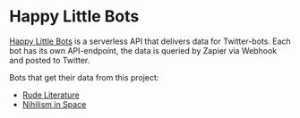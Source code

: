 # Happy Little Bots

[Happy Little Bots](https://happy-little-bots.vercel.app) is a serverless API that delivers data for Twitter-bots. Each bot has its own API-endpoint, the data is queried by Zapier via Webhook and posted to Twitter.

Bots that get their data from this project:

- [Rude Literature](https://www.twitter.com/RudeLiterature)
- [Nihilism in Space](https://www.twitter.com/SpaceNihilism)
